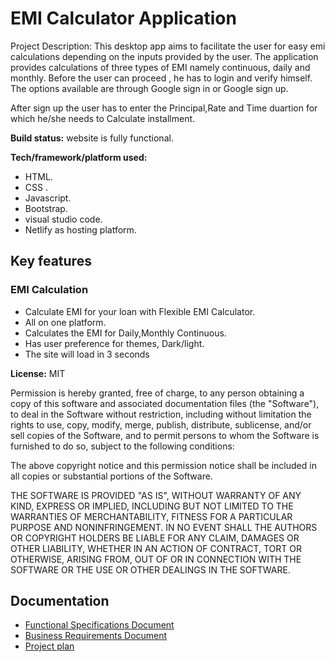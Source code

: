 
# EMI Calculator Application

Project Description: This desktop app aims to facilitate the user for easy emi calculations depending on the inputs provided by the user. The application provides calculations of three types of EMI namely continuous, daily and monthly. Before the user can proceed , he has to login and verify himself. The options available are through Google sign in or Google sign up.

After sign up the user has to enter the Principal,Rate and Time duartion  for which he/she needs to Calculate installment.

**Build status:** website is  fully functional.

**Tech/framework/platform used:** 
* HTML.
* CSS .
* Javascript.
* Bootstrap.
* visual studio code.
* Netlify as hosting platform.

## Key features

### EMI Calculation

* Calculate EMI for your loan with Flexible EMI Calculator.
* All on one platform.
* Calculates the EMI for Daily,Monthly Continuous.
* Has user preference for themes, Dark/light.
* The site will load in 3 seconds 
 


**License:** 
MIT

Permission is hereby granted, free of charge, to any person obtaining a copy
of this software and associated documentation files (the "Software"), to deal
in the Software without restriction, including without limitation the rights
to use, copy, modify, merge, publish, distribute, sublicense, and/or sell
copies of the Software, and to permit persons to whom the Software is
furnished to do so, subject to the following conditions:

The above copyright notice and this permission notice shall be included in all
copies or substantial portions of the Software.

THE SOFTWARE IS PROVIDED "AS IS", WITHOUT WARRANTY OF ANY KIND, EXPRESS OR
IMPLIED, INCLUDING BUT NOT LIMITED TO THE WARRANTIES OF MERCHANTABILITY,
FITNESS FOR A PARTICULAR PURPOSE AND NONINFRINGEMENT. IN NO EVENT SHALL THE
AUTHORS OR COPYRIGHT HOLDERS BE LIABLE FOR ANY CLAIM, DAMAGES OR OTHER
LIABILITY, WHETHER IN AN ACTION OF CONTRACT, TORT OR OTHERWISE, ARISING FROM,
OUT OF OR IN CONNECTION WITH THE SOFTWARE OR THE USE OR OTHER DEALINGS IN THE
SOFTWARE.
## Documentation

 - [Functional Specifications Document ](https://docs.google.com/document/d/1vB6-_Fxy4EOn7-zEXWXk4fQiPaIs4IzN/edit?usp=sharing&ouid=105951654110639549830&rtpof=true&sd=true)
 - [Business Requirements Document](https://docs.google.com/document/d/1Yd0GIhI9gtR7IBTEcwwciI3unTM8Fjbq/edit?usp=sharing&ouid=105951654110639549830&rtpof=true&sd=true)
 - [Project plan](https://docs.google.com/spreadsheets/d/1QOxgXNl88yr1aWGQhSH3CdP9QRmqwbeW/edit?usp=sharing&ouid=105951654110639549830&rtpof=true&sd=true)
  
